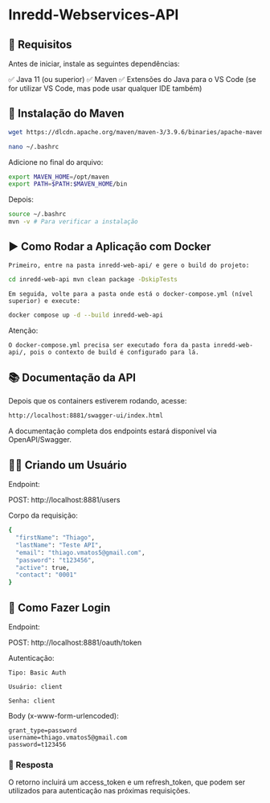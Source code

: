 # Inredd-Webservices-API
## 🚀 Requisitos

Antes de iniciar, instale as seguintes dependências:

✅ Java 11 (ou superior)
✅ Maven
✅ Extensões do Java para o VS Code (se for utilizar VS Code, mas pode usar qualquer IDE também)

## 🔧 Instalação do Maven
```sh
wget https://dlcdn.apache.org/maven/maven-3/3.9.6/binaries/apache-maven-3.9.6-bin.tar.gz tar -xzvf apache-maven-3.9.6-bin.tar.gz -C /opt/ sudo mv /opt/apache-maven-3.9.6 /opt/maven

nano ~/.bashrc
```

Adicione no final do arquivo:
```sh
export MAVEN_HOME=/opt/maven
export PATH=$PATH:$MAVEN_HOME/bin
```

Depois:
```sh
source ~/.bashrc
mvn -v # Para verificar a instalação
```

## ▶️ Como Rodar a Aplicação com Docker

    Primeiro, entre na pasta inredd-web-api/ e gere o build do projeto:

```sh
cd inredd-web-api mvn clean package -DskipTests
```
    Em seguida, volte para a pasta onde está o docker-compose.yml (nível superior) e execute:

```sh
docker compose up -d --build inredd-web-api
```
Atenção:

    O docker-compose.yml precisa ser executado fora da pasta inredd-web-api/, pois o contexto de build é configurado para lá.

## 📚 Documentação da API

Depois que os containers estiverem rodando, acesse:
```sh
http://localhost:8881/swagger-ui/index.html
```
A documentação completa dos endpoints estará disponível via OpenAPI/Swagger.

## 🧑‍💻 Criando um Usuário

Endpoint:

POST: http://localhost:8881/users

Corpo da requisição:
```sh
{
  "firstName": "Thiago", 
  "lastName": "Teste API", 
  "email": "thiago.vmatos5@gmail.com", 
  "password": "t123456", 
  "active": true, 
  "contact": "0001"
}
```

## 🔐 Como Fazer Login

Endpoint:

POST: http://localhost:8881/oauth/token

Autenticação:

    Tipo: Basic Auth

    Usuário: client

    Senha: client

Body (x-www-form-urlencoded):

    grant_type=password
    username=thiago.vmatos5@gmail.com
    password=t123456

### 🔑 Resposta

O retorno incluirá um access_token e um refresh_token, que podem ser utilizados para autenticação nas próximas requisições.